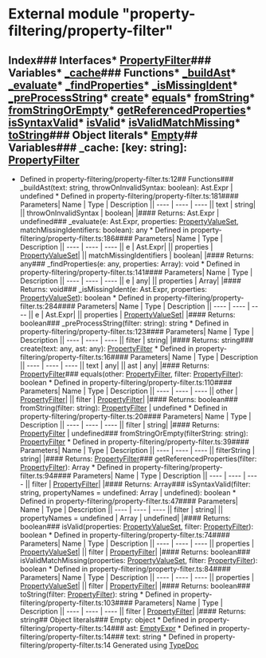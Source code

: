 # External module "property-filtering/property-filter"
## Index### Interfaces* [PropertyFilter](../interfaces/_property_filtering_property_filter_.propertyfilter.html)### Variables* [_cache](_property_filtering_property_filter_.html#_cache)### Functions* [_buildAst](_property_filtering_property_filter_.html#_buildast)* [_evaluate](_property_filtering_property_filter_.html#_evaluate)* [_findProperties](_property_filtering_property_filter_.html#_findproperties)* [_isMissingIdent](_property_filtering_property_filter_.html#_ismissingident)* [_preProcessString](_property_filtering_property_filter_.html#_preprocessstring)* [create](_property_filtering_property_filter_.html#create)* [equals](_property_filtering_property_filter_.html#equals)* [fromString](_property_filtering_property_filter_.html#fromstring)* [fromStringOrEmpty](_property_filtering_property_filter_.html#fromstringorempty)* [getReferencedProperties](_property_filtering_property_filter_.html#getreferencedproperties)* [isSyntaxValid](_property_filtering_property_filter_.html#issyntaxvalid)* [isValid](_property_filtering_property_filter_.html#isvalid)* [isValidMatchMissing](_property_filtering_property_filter_.html#isvalidmatchmissing)* [toString](_property_filtering_property_filter_.html#tostring)### Object literals* [Empty](_property_filtering_property_filter_.html#empty)## Variables### _cache: [key: string]: [PropertyFilter](../interfaces/_property_filtering_property_filter_.propertyfilter.html)
* Defined in property-filtering/property-filter.ts:12## Functions### _buildAst(text: string, throwOnInvalidSyntax: boolean): Ast.Expr | undefined  * Defined in property-filtering/property-filter.ts:181#### Parameters| Name | Type | Description || ---- | ---- | ---- || text | string|  || throwOnInvalidSyntax | boolean|  |#### Returns: Ast.Expr | undefined### _evaluate(e: Ast.Expr, properties: [PropertyValueSet](../interfaces/_product_properties_property_value_set_.propertyvalueset.html), matchMissingIdentifiers: boolean): any  * Defined in property-filtering/property-filter.ts:186#### Parameters| Name | Type | Description || ---- | ---- | ---- || e | Ast.Expr|  || properties | [PropertyValueSet](../interfaces/_product_properties_property_value_set_.propertyvalueset.html)|  || matchMissingIdentifiers | boolean|  |#### Returns: any### _findProperties(e: any, properties: Array<string>): void  * Defined in property-filtering/property-filter.ts:141#### Parameters| Name | Type | Description || ---- | ---- | ---- || e | any|  || properties | Array<string>|  |#### Returns: void### _isMissingIdent(e: Ast.Expr, properties: [PropertyValueSet](../interfaces/_product_properties_property_value_set_.propertyvalueset.html)): boolean  * Defined in property-filtering/property-filter.ts:284#### Parameters| Name | Type | Description || ---- | ---- | ---- || e | Ast.Expr|  || properties | [PropertyValueSet](../interfaces/_product_properties_property_value_set_.propertyvalueset.html)|  |#### Returns: boolean### _preProcessString(filter: string): string  * Defined in property-filtering/property-filter.ts:123#### Parameters| Name | Type | Description || ---- | ---- | ---- || filter | string|  |#### Returns: string### create(text: any, ast: any): [PropertyFilter](../interfaces/_property_filtering_property_filter_.propertyfilter.html)  * Defined in property-filtering/property-filter.ts:16#### Parameters| Name | Type | Description || ---- | ---- | ---- || text | any|  || ast | any|  |#### Returns: [PropertyFilter](../interfaces/_property_filtering_property_filter_.propertyfilter.html)### equals(other: [PropertyFilter](../interfaces/_property_filtering_property_filter_.propertyfilter.html), filter: [PropertyFilter](../interfaces/_property_filtering_property_filter_.propertyfilter.html)): boolean  * Defined in property-filtering/property-filter.ts:110#### Parameters| Name | Type | Description || ---- | ---- | ---- || other | [PropertyFilter](../interfaces/_property_filtering_property_filter_.propertyfilter.html)|  || filter | [PropertyFilter](../interfaces/_property_filtering_property_filter_.propertyfilter.html)|  |#### Returns: boolean### fromString(filter: string): [PropertyFilter](../interfaces/_property_filtering_property_filter_.propertyfilter.html) | undefined  * Defined in property-filtering/property-filter.ts:20#### Parameters| Name | Type | Description || ---- | ---- | ---- || filter | string|  |#### Returns: [PropertyFilter](../interfaces/_property_filtering_property_filter_.propertyfilter.html) | undefined### fromStringOrEmpty(filterString: string): [PropertyFilter](../interfaces/_property_filtering_property_filter_.propertyfilter.html)  * Defined in property-filtering/property-filter.ts:39#### Parameters| Name | Type | Description || ---- | ---- | ---- || filterString | string|  |#### Returns: [PropertyFilter](../interfaces/_property_filtering_property_filter_.propertyfilter.html)### getReferencedProperties(filter: [PropertyFilter](../interfaces/_property_filtering_property_filter_.propertyfilter.html)): Array<string>  * Defined in property-filtering/property-filter.ts:94#### Parameters| Name | Type | Description || ---- | ---- | ---- || filter | [PropertyFilter](../interfaces/_property_filtering_property_filter_.propertyfilter.html)|  |#### Returns: Array<string>### isSyntaxValid(filter: string, propertyNames =  undefined: Array<string> | undefined): boolean  * Defined in property-filtering/property-filter.ts:47#### Parameters| Name | Type | Description || ---- | ---- | ---- || filter | string|  || propertyNames =  undefined | Array<string> | undefined|  |#### Returns: boolean### isValid(properties: [PropertyValueSet](../interfaces/_product_properties_property_value_set_.propertyvalueset.html), filter: [PropertyFilter](../interfaces/_property_filtering_property_filter_.propertyfilter.html)): boolean  * Defined in property-filtering/property-filter.ts:74#### Parameters| Name | Type | Description || ---- | ---- | ---- || properties | [PropertyValueSet](../interfaces/_product_properties_property_value_set_.propertyvalueset.html)|  || filter | [PropertyFilter](../interfaces/_property_filtering_property_filter_.propertyfilter.html)|  |#### Returns: boolean### isValidMatchMissing(properties: [PropertyValueSet](../interfaces/_product_properties_property_value_set_.propertyvalueset.html), filter: [PropertyFilter](../interfaces/_property_filtering_property_filter_.propertyfilter.html)): boolean  * Defined in property-filtering/property-filter.ts:84#### Parameters| Name | Type | Description || ---- | ---- | ---- || properties | [PropertyValueSet](../interfaces/_product_properties_property_value_set_.propertyvalueset.html)|  || filter | [PropertyFilter](../interfaces/_property_filtering_property_filter_.propertyfilter.html)|  |#### Returns: boolean### toString(filter: [PropertyFilter](../interfaces/_property_filtering_property_filter_.propertyfilter.html)): string  * Defined in property-filtering/property-filter.ts:103#### Parameters| Name | Type | Description || ---- | ---- | ---- || filter | [PropertyFilter](../interfaces/_property_filtering_property_filter_.propertyfilter.html)|  |#### Returns: string## Object literals### Empty: object
					* Defined in property-filtering/property-filter.ts:14### ast: [EmptyExpr](../interfaces/_property_filtering_property_filter_ast_.emptyexpr.html)
					* Defined in property-filtering/property-filter.ts:14### text: string
					* Defined in property-filtering/property-filter.ts:14
					Generated using [TypeDoc](http://typedoc.io)